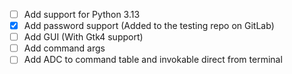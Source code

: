 - [ ] Add support for Python 3.13
- [x] Add password support (Added to the testing repo on GitLab)
- [ ] Add GUI (With Gtk4 support)
- [ ] Add command args
- [ ] Add ADC to command table and invokable direct from terminal